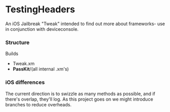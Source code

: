 # TestingHeaders
An iOS Jailbreak "Tweak" intended to find out more about frameworks- use in conjunction with deviceconsole.

### Structure
Builds
* Tweak.xm
* **PassKit**/(all internal .xm's)

### iOS differences
The current direction is to swizzle as many methods as possible, and if there's overlap, they'll log. As this project goes on we might introduce branches to reduce overheads.
